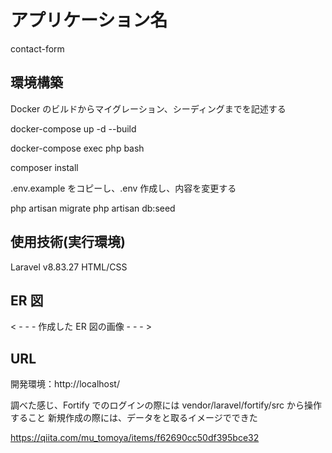 # アプリケーション名

contact-form

## 環境構築

Docker のビルドからマイグレーション、シーディングまでを記述する

docker-compose up -d --build

docker-compose exec php bash

composer install

.env.example をコピーし、.env 作成し、内容を変更する

php artisan migrate
php artisan db:seed

## 使用技術(実行環境)

Laravel v8.83.27
HTML/CSS

## ER 図

< - - - 作成した ER 図の画像 - - - >

## URL

開発環境：http://localhost/

調べた感じ、Fortify でのログインの際には vendor/laravel/fortify/src から操作すること
新規作成の際には、データをと取るイメージでできた

https://qiita.com/mu_tomoya/items/f62690cc50df395bce32
